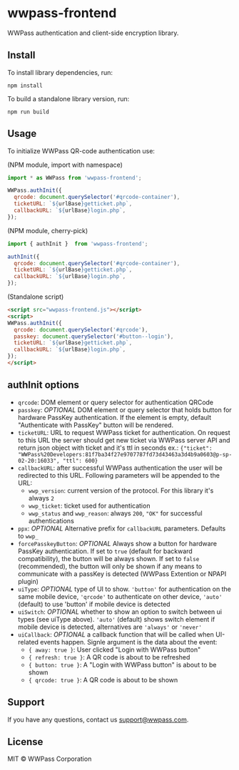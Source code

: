# wwpass-frontend

WWPass authentication and client-side encryption library.

## Install

To install library dependencies, run:

```shell
npm install
```

To build a standalone library version, run:

```shell
npm run build
```

## Usage

To initialize WWPass QR-code authentication use:

(NPM module, import with namespace)
```js
import * as WWPass from 'wwpass-frontend';

WWPass.authInit({
  qrcode: document.querySelector('#qrcode-container'),
  ticketURL: `${urlBase}getticket.php`,
  callbackURL: `${urlBase}login.php`,
});
```

(NPM module, cherry-pick)
```js
import { authInit }  from 'wwpass-frontend';

authInit({
  qrcode: document.querySelector('#qrcode-container'),
  ticketURL: `${urlBase}getticket.php`,
  callbackURL: `${urlBase}login.php`,
});
```

(Standalone script)
```html
<script src="wwpass-frontend.js"></script>
<script>
WWPass.authInit({
  qrcode: document.querySelector('#qrcode'),
  passkey: document.querySelector('#button--login'),
  ticketURL: `${urlBase}getticket.php`,
  callbackURL: `${urlBase}login.php`,
});
</script>
```

## authInit options
 - `qrcode`: DOM element or query selector for authentication QRCode
 - `passkey`: *OPTIONAL* DOM element or query selector that holds button for hardware PassKey authentication. If the element is empty, default "Authenticate with PassKey" button will be rendered.
 - `ticketURL`: URL to request WWPass ticket for authentication. On request to this URL the server should get new ticket via WWPass server API and return json object with ticket and it's ttl in seconds ex.: `{"ticket": "WWPass%20Developers:81f7ba34f27e9707787fd73d43463a3d4b9a0603@p-sp-02-20:16033", "ttl": 600}`
 - `callbackURL`: after successful WWPass authentication the user will be redirected to this URL. Following parameters will be appended to the URL:
    - `wwp_version`: current version of the protocol. For this library it's always `2`
    - `wwp_ticket`: ticket used for authentication
    - `wwp_status` and `wwp_reason`: always `200`, `"OK"` for successful authentications
 - `ppx`: *OPTIONAL* Alternative prefix for `callbackURL` parameters. Defaults to `wwp_`
 - `forcePasskeyButton`: *OPTIONAL* Always show a button for hardware PassKey authentication. If set to `true` (default for backward compatibility), the button will be always shown. If set to `false` (recommended), the button will only be shown if any means to communicate with a passKey is detected (WWPass Extention or NPAPI plugin)
 - `uiType`: *OPTIONAL* type of UI to show. `'button'` for authentication on the same mobile device, `'qrcode'` to authenticate on other device, `'auto'` (default) to use 'button' if mobile device is detected
 - `uiSwitch`: *OPTIONAL* whether to show an option to switch between ui types (see uiType above). `'auto'` (default) shows switch element if mobile device is detected, alternatives are `'always'` or `'never'`
 - `uiCallback`: *OPTIONAL* a callback function that will be called when UI-related events happen. Signle argument is the data about the event:
    - `{ away: true }`: User clicked "Login with WWPass button"
    - `{ refresh: true }`: A QR code is about to be refreshed
    - `{ button: true }`: A "Login with WWPass button" is about to be shown
    - `{ qrcode: true }`: A QR code is about to be shown

## Support

If you have any questions, contact us support@wwpass.com.

## License

MIT © WWPass Corporation
